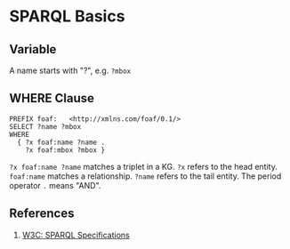 # SPARQL Basics

## Variable

A name starts with "?", e.g. `?mbox`

## WHERE Clause

```text
PREFIX foaf:   <http://xmlns.com/foaf/0.1/>
SELECT ?name ?mbox
WHERE
  { ?x foaf:name ?name .
    ?x foaf:mbox ?mbox }
```

`?x foaf:name ?name` matches a triplet in a KG. `?x` refers to the head entity. `foaf:name` matches a relationship. `?name` refers to the tail entity. The period operator `.` means "AND".

## References

1. [W3C: SPARQL Specifications](https://www.w3.org/TR/2013/REC-sparql11-query-20130321/)

